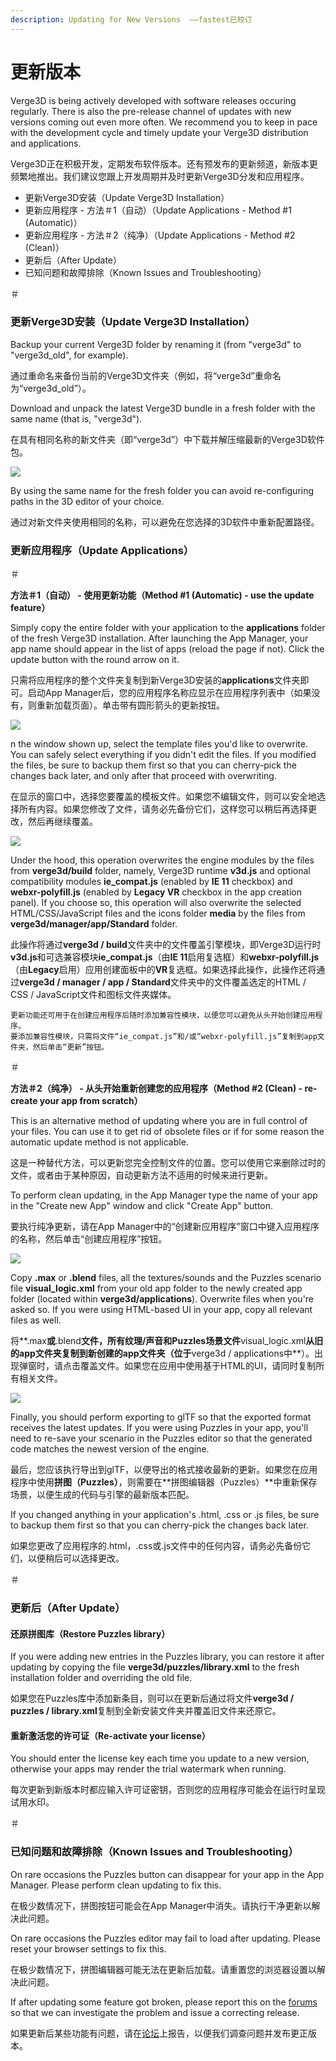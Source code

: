 ```yaml
---
description: Updating for New Versions  ——fastest已校订
---
```


# 更新版本

Verge3D is being actively developed with software releases occuring regularly. There is also the pre-release channel of updates with new versions coming out even more often. We recommend you to keep in pace with the development cycle and timely update your Verge3D distribution and applications.

Verge3D正在积极开发，定期发布软件版本。还有预发布的更新频道，新版本更频繁地推出。我们建议您跟上开发周期并及时更新Verge3D分发和应用程序。

* 更新Verge3D安装（Update Verge3D Installation）
* 更新应用程序 - 方法＃1（自动）（Update Applications - Method \#1 \(Automatic\)）
* 更新应用程序 - 方法＃2（纯净）（Update Applications - Method \#2 \(Clean\)）
* 更新后（After Update）
* 已知问题和故障排除（Known Issues and Troubleshooting）

＃

### 更新Verge3D安装（Update Verge3D Installation）

Backup your current Verge3D folder by renaming it \(from "verge3d" to "verge3d\_old", for example\).

通过重命名来备份当前的Verge3D文件夹（例如，将“verge3d”重命名为“verge3d\_old”）。

Download and unpack the latest Verge3D bundle in a fresh folder with the same name \(that is, "verge3d"\).

在具有相同名称的新文件夹（即“verge3d”）中下载并解压缩最新的Verge3D软件包。

![](https://www.soft8soft.com/docs/files/updating/files-backup.jpg)

By using the same name for the fresh folder you can avoid re-configuring paths in the 3D editor of your choice.

通过对新文件夹使用相同的名称，可以避免在您选择的3D软件中重新配置路径。

### 更新应用程序（Update Applications）

＃

**方法＃1（自动） - 使用更新功能（Method \#1 \(Automatic\) - use the update feature）**

Simply copy the entire folder with your application to the **applications** folder of the fresh Verge3D installation. After launching the App Manager, your app name should appear in the list of apps \(reload the page if not\). Click the update button with the round arrow on it.

只需将应用程序的整个文件夹复制到新Verge3D安装的**applications**文件夹即可。启动App Manager后，您的应用程序名称应显示在应用程序列表中（如果没有，则重新加载页面）。单击带有圆形箭头的更新按钮。

![](https://www.soft8soft.com/docs/files/updating/app-manager-update-button.jpg)

n the window shown up, select the template files you'd like to overwrite. You can safely select everything if you didn't edit the files. If you modified the files, be sure to backup them first so that you can cherry-pick the changes back later, and only after that proceed with overwriting.

在显示的窗口中，选择您要覆盖的模板文件。如果您不编辑文件，则可以安全地选择所有内容。如果您修改了文件，请务必先备份它们，这样您可以稍后再选择更改，然后再继续覆盖。

![](https://www.soft8soft.com/docs/files/updating/application-update-window.jpg)

Under the hood, this operation overwrites the engine modules by the files from **verge3d/build** folder, namely, Verge3D runtime **v3d.js** and optional compatibility modules **ie\_compat.js** \(enabled by **IE 11** checkbox\) and **webxr-polyfill.js** \(enabled by **Legacy VR** checkbox in the app creation panel\). If you choose so, this operation will also overwrite the selected HTML/CSS/JavaScript files and the icons folder **media** by the files from **verge3d/manager/app/Standard** folder.

此操作将通过**verge3d / build**文件夹中的文件覆盖引擎模块，即Verge3D运行时**v3d.js**和可选兼容模块**ie\_compat.js**（由**IE 11**启用复选框）和**webxr-polyfill.js**（由**Legacy**启用）应用创建面板中的**VR**复选框。如果选择此操作，此操作还将通过**verge3d / manager / app / Standard**文件夹中的文件覆盖选定的HTML / CSS / JavaScript文件和图标文件夹媒体。

```text
更新功能还可用于在创建应用程序后随时添加兼容性模块，以便您可以避免从头开始创建应用程序。
要添加兼容性模块，只需将文件“ie_compat.js”和/或“webxr-polyfill.js”复制到app文件夹，然后单击“更新”按钮。
```

＃

**方法＃2（纯净） - 从头开始​​重新创建您的应用程序（Method \#2 \(Clean\) - re-create your app from scratch）**

This is an alternative method of updating where you are in full control of your files. You can use it to get rid of obsolete files or if for some reason the automatic update method is not applicable.

这是一种替代方法，可以更新您完全控制文件的位置。您可以使用它来删除过时的文件，或者由于某种原因，自动更新方法不适用的时候来进行更新。

To perform clean updating, in the App Manager type the name of your app in the "Create new App" window and click "Create App" button.

要执行纯净更新，请在App Manager中的“创建新应用程序”窗口中键入应用程序的名称，然后单击“创建应用程序”按钮。

![](https://www.soft8soft.com/docs/files/updating/app-manager-create-new.jpg)

Copy **.max** or **.blend** files, all the textures/sounds and the Puzzles scenario file **visual\_logic.xml** from your old app folder to the newly created app folder \(located within **verge3d/applications**\). Overwrite files when you're asked so. If you were using HTML-based UI in your app, copy all relevant files as well.

将**.max**或**.blend**文件，所有纹理/声音和Puzzles场景文件**visual\_logic.xml**从旧的app文件夹复制到新创建的app文件夹（位于**verge3d / applications中**）。出现弹窗时，请点击覆盖文件。如果您在应用中使用基于HTML的UI，请同时复制所有相关文件。

![](https://www.soft8soft.com/docs/files/updating/files-copy.jpg)

Finally, you should perform exporting to glTF so that the exported format receives the latest updates. If you were using Puzzles in your app, you'll need to re-save your scenario in the Puzzles editor so that the generated code matches the newest version of the engine.

最后，您应该执行导出到glTF，以便导出的格式接收最新的更新。如果您在应用程序中使用**拼图（Puzzles）**，则需要在**拼图编辑器（Puzzles）**中重新保存场景，以便生成的代码与引擎的最新版本匹配。

If you changed anything in your application's .html, .css or .js files, be sure to backup them first so that you can cherry-pick the changes back later.

如果您更改了应用程序的.html，.css或.js文件中的任何内容，请务必先备份它们，以便稍后可以选择更改。

＃

### 更新后（After Update）

#### 还原拼图库（Restore Puzzles library）

If you were adding new entries in the Puzzles library, you can restore it after updating by copying the file **verge3d/puzzles/library.xml** to the fresh installation folder and overriding the old file.

如果您在Puzzles库中添加新条目，则可以在更新后通过将文件**verge3d / puzzles / library.xml**复制到全新安装文件夹并覆盖旧文件来还原它。

#### 重新激活您的许可证（Re-activate your license）

You should enter the license key each time you update to a new version, otherwise your apps may render the trial watermark when running.

每次更新到新版本时都应输入许可证密钥，否则您的应用程序可能会在运行时呈现试用水印。

＃

### 已知问题和故障排除（Known Issues and Troubleshooting）

On rare occasions the Puzzles button can disappear for your app in the App Manager. Please perform clean updating to fix this.

在极少数情况下，拼图按钮可能会在App Manager中消失。请执行干净更新以解决此问题。

On rare occasions the Puzzles editor may fail to load after updating. Please reset your browser settings to fix this.

在极少数情况下，拼图编辑器可能无法在更新后加载。请重置您的浏览器设置以解决此问题。

If after updating some feature got broken, please report this on the [forums](https://www.soft8soft.com/forum/bug-reports-and-feature-requests/) so that we can investigate the problem and issue a correcting release.

如果更新后某些功能有问题，请在[论坛](https://www.soft8soft.com/forum/bug-reports-and-feature-requests/)上报告，以便我们调查问题并发布更正版本。

